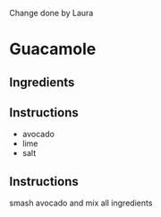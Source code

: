 Change done by Laura
# Guacamole
## Ingredients
## Instructions
* avocado
* lime
* salt
## Instructions
smash avocado and mix all ingredients
